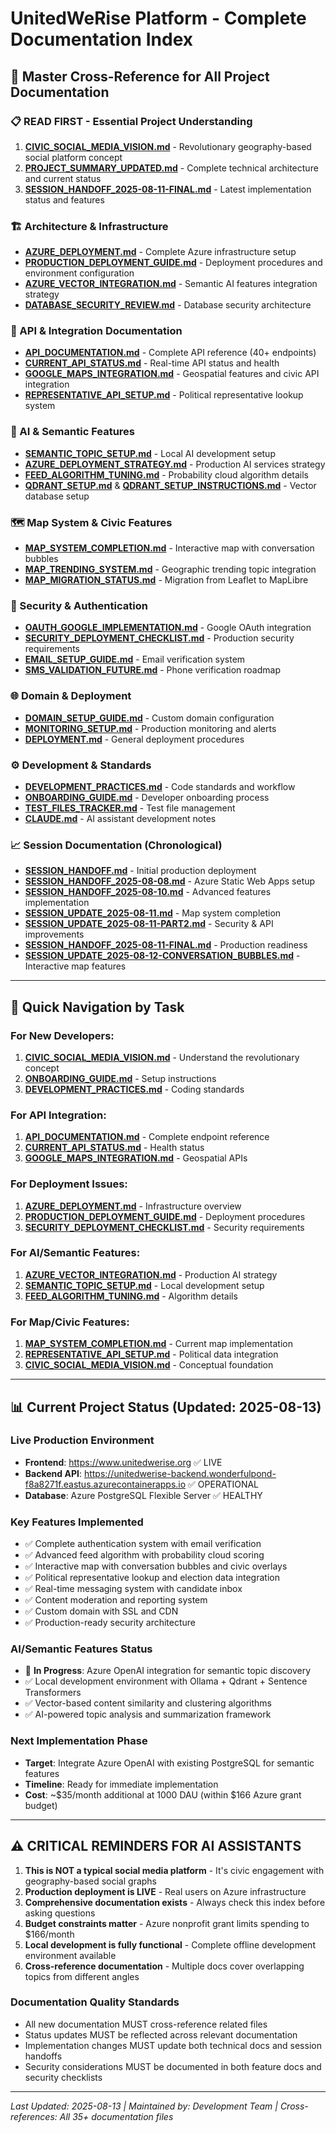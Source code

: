 # UnitedWeRise Platform - Complete Documentation Index

## 🔗 Master Cross-Reference for All Project Documentation

### **📋 READ FIRST - Essential Project Understanding**
1. **[CIVIC_SOCIAL_MEDIA_VISION.md](./CIVIC_SOCIAL_MEDIA_VISION.md)** - Revolutionary geography-based social platform concept
2. **[PROJECT_SUMMARY_UPDATED.md](./PROJECT_SUMMARY_UPDATED.md)** - Complete technical architecture and current status
3. **[SESSION_HANDOFF_2025-08-11-FINAL.md](./SESSION_HANDOFF_2025-08-11-FINAL.md)** - Latest implementation status and features

### **🏗️ Architecture & Infrastructure**
- **[AZURE_DEPLOYMENT.md](./AZURE_DEPLOYMENT.md)** - Complete Azure infrastructure setup
- **[PRODUCTION_DEPLOYMENT_GUIDE.md](./PRODUCTION_DEPLOYMENT_GUIDE.md)** - Deployment procedures and environment configuration
- **[AZURE_VECTOR_INTEGRATION.md](./AZURE_VECTOR_INTEGRATION.md)** - Semantic AI features integration strategy
- **[DATABASE_SECURITY_REVIEW.md](./DATABASE_SECURITY_REVIEW.md)** - Database security architecture

### **🔌 API & Integration Documentation**
- **[API_DOCUMENTATION.md](./API_DOCUMENTATION.md)** - Complete API reference (40+ endpoints)
- **[CURRENT_API_STATUS.md](./CURRENT_API_STATUS.md)** - Real-time API status and health
- **[GOOGLE_MAPS_INTEGRATION.md](./GOOGLE_MAPS_INTEGRATION.md)** - Geospatial features and civic API integration
- **[REPRESENTATIVE_API_SETUP.md](./REPRESENTATIVE_API_SETUP.md)** - Political representative lookup system

### **🧠 AI & Semantic Features**
- **[SEMANTIC_TOPIC_SETUP.md](./SEMANTIC_TOPIC_SETUP.md)** - Local AI development setup
- **[AZURE_DEPLOYMENT_STRATEGY.md](./AZURE_DEPLOYMENT_STRATEGY.md)** - Production AI services strategy
- **[FEED_ALGORITHM_TUNING.md](./FEED_ALGORITHM_TUNING.md)** - Probability cloud algorithm details
- **[QDRANT_SETUP.md](./QDRANT_SETUP.md)** & **[QDRANT_SETUP_INSTRUCTIONS.md](./QDRANT_SETUP_INSTRUCTIONS.md)** - Vector database setup

### **🗺️ Map System & Civic Features**
- **[MAP_SYSTEM_COMPLETION.md](./MAP_SYSTEM_COMPLETION.md)** - Interactive map with conversation bubbles
- **[MAP_TRENDING_SYSTEM.md](./MAP_TRENDING_SYSTEM.md)** - Geographic trending topic integration
- **[MAP_MIGRATION_STATUS.md](./MAP_MIGRATION_STATUS.md)** - Migration from Leaflet to MapLibre

### **🔐 Security & Authentication**
- **[OAUTH_GOOGLE_IMPLEMENTATION.md](./OAUTH_GOOGLE_IMPLEMENTATION.md)** - Google OAuth integration
- **[SECURITY_DEPLOYMENT_CHECKLIST.md](./SECURITY_DEPLOYMENT_CHECKLIST.md)** - Production security requirements
- **[EMAIL_SETUP_GUIDE.md](./EMAIL_SETUP_GUIDE.md)** - Email verification system
- **[SMS_VALIDATION_FUTURE.md](./SMS_VALIDATION_FUTURE.md)** - Phone verification roadmap

### **🌐 Domain & Deployment**
- **[DOMAIN_SETUP_GUIDE.md](./DOMAIN_SETUP_GUIDE.md)** - Custom domain configuration
- **[MONITORING_SETUP.md](./MONITORING_SETUP.md)** - Production monitoring and alerts
- **[DEPLOYMENT.md](./DEPLOYMENT.md)** - General deployment procedures

### **⚙️ Development & Standards**
- **[DEVELOPMENT_PRACTICES.md](./DEVELOPMENT_PRACTICES.md)** - Code standards and workflow
- **[ONBOARDING_GUIDE.md](./ONBOARDING_GUIDE.md)** - Developer onboarding process
- **[TEST_FILES_TRACKER.md](./TEST_FILES_TRACKER.md)** - Test file management
- **[CLAUDE.md](./CLAUDE.md)** - AI assistant development notes

### **📈 Session Documentation (Chronological)**
- **[SESSION_HANDOFF.md](./SESSION_HANDOFF.md)** - Initial production deployment
- **[SESSION_HANDOFF_2025-08-08.md](./SESSION_HANDOFF_2025-08-08.md)** - Azure Static Web Apps setup
- **[SESSION_HANDOFF_2025-08-10.md](./SESSION_HANDOFF_2025-08-10.md)** - Advanced features implementation
- **[SESSION_UPDATE_2025-08-11.md](./SESSION_UPDATE_2025-08-11.md)** - Map system completion
- **[SESSION_UPDATE_2025-08-11-PART2.md](./SESSION_UPDATE_2025-08-11-PART2.md)** - Security & API improvements
- **[SESSION_HANDOFF_2025-08-11-FINAL.md](./SESSION_HANDOFF_2025-08-11-FINAL.md)** - Production readiness
- **[SESSION_UPDATE_2025-08-12-CONVERSATION_BUBBLES.md](./SESSION_UPDATE_2025-08-12-CONVERSATION_BUBBLES.md)** - Interactive map features

---

## 🎯 **Quick Navigation by Task**

### For New Developers:
1. **[CIVIC_SOCIAL_MEDIA_VISION.md](./CIVIC_SOCIAL_MEDIA_VISION.md)** - Understand the revolutionary concept
2. **[ONBOARDING_GUIDE.md](./ONBOARDING_GUIDE.md)** - Setup instructions
3. **[DEVELOPMENT_PRACTICES.md](./DEVELOPMENT_PRACTICES.md)** - Coding standards

### For API Integration:
1. **[API_DOCUMENTATION.md](./API_DOCUMENTATION.md)** - Complete endpoint reference
2. **[CURRENT_API_STATUS.md](./CURRENT_API_STATUS.md)** - Health status
3. **[GOOGLE_MAPS_INTEGRATION.md](./GOOGLE_MAPS_INTEGRATION.md)** - Geospatial APIs

### For Deployment Issues:
1. **[AZURE_DEPLOYMENT.md](./AZURE_DEPLOYMENT.md)** - Infrastructure overview
2. **[PRODUCTION_DEPLOYMENT_GUIDE.md](./PRODUCTION_DEPLOYMENT_GUIDE.md)** - Deployment procedures
3. **[SECURITY_DEPLOYMENT_CHECKLIST.md](./SECURITY_DEPLOYMENT_CHECKLIST.md)** - Security requirements

### For AI/Semantic Features:
1. **[AZURE_VECTOR_INTEGRATION.md](./AZURE_VECTOR_INTEGRATION.md)** - Production AI strategy
2. **[SEMANTIC_TOPIC_SETUP.md](./SEMANTIC_TOPIC_SETUP.md)** - Local development setup
3. **[FEED_ALGORITHM_TUNING.md](./FEED_ALGORITHM_TUNING.md)** - Algorithm details

### For Map/Civic Features:
1. **[MAP_SYSTEM_COMPLETION.md](./MAP_SYSTEM_COMPLETION.md)** - Current map implementation
2. **[REPRESENTATIVE_API_SETUP.md](./REPRESENTATIVE_API_SETUP.md)** - Political data integration
3. **[CIVIC_SOCIAL_MEDIA_VISION.md](./CIVIC_SOCIAL_MEDIA_VISION.md)** - Conceptual foundation

---

## 📊 **Current Project Status (Updated: 2025-08-13)**

### **Live Production Environment**
- **Frontend**: https://www.unitedwerise.org ✅ LIVE
- **Backend API**: https://unitedwerise-backend.wonderfulpond-f8a8271f.eastus.azurecontainerapps.io ✅ OPERATIONAL
- **Database**: Azure PostgreSQL Flexible Server ✅ HEALTHY

### **Key Features Implemented**
- ✅ Complete authentication system with email verification
- ✅ Advanced feed algorithm with probability cloud scoring
- ✅ Interactive map with conversation bubbles and civic overlays
- ✅ Political representative lookup and election data integration
- ✅ Real-time messaging system with candidate inbox
- ✅ Content moderation and reporting system
- ✅ Custom domain with SSL and CDN
- ✅ Production-ready security architecture

### **AI/Semantic Features Status**
- 🚧 **In Progress**: Azure OpenAI integration for semantic topic discovery
- ✅ Local development environment with Ollama + Qdrant + Sentence Transformers
- ✅ Vector-based content similarity and clustering algorithms
- ✅ AI-powered topic analysis and summarization framework

### **Next Implementation Phase**
- **Target**: Integrate Azure OpenAI with existing PostgreSQL for semantic features
- **Timeline**: Ready for immediate implementation
- **Cost**: ~$35/month additional at 1000 DAU (within $166 Azure grant budget)

---

## ⚠️ **CRITICAL REMINDERS FOR AI ASSISTANTS**

1. **This is NOT a typical social media platform** - It's civic engagement with geography-based social graphs
2. **Production deployment is LIVE** - Real users on Azure infrastructure
3. **Comprehensive documentation exists** - Always check this index before asking questions
4. **Budget constraints matter** - Azure nonprofit grant limits spending to $166/month
5. **Local development is fully functional** - Complete offline development environment available
6. **Cross-reference documentation** - Multiple docs cover overlapping topics from different angles

### **Documentation Quality Standards**
- All new documentation MUST cross-reference related files
- Status updates MUST be reflected across relevant documentation
- Implementation changes MUST update both technical docs and session handoffs
- Security considerations MUST be documented in both feature docs and security checklists

---

*Last Updated: 2025-08-13 | Maintained by: Development Team | Cross-references: All 35+ documentation files*